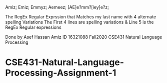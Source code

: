 Amiz;
Emiz;
Emmyz;
Aemeez;
[AE]e?mm?[iey]e?z;

The RegEx Regular Exprssion that Matches my last name with 4 alternate spelling Variations
The First 4 lines are spelling variations & Line 5 is the RegEx Regular expressions

Done by Asef Hassan Amiz ID 16321088
Fall2020 CSE431 Natural Language Processing
# CSE431-Natural-Language-Processing-Assignment-1
